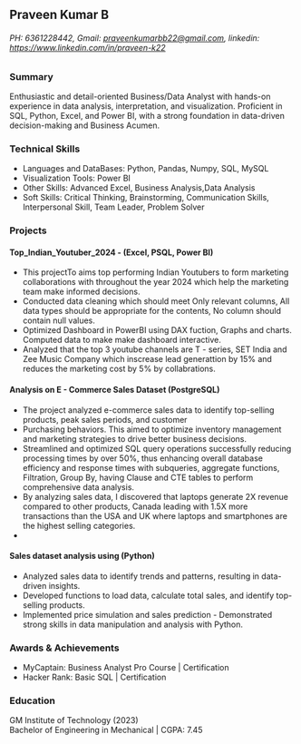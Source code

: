 ## Praveen Kumar B 
###### PH: 6361228442, Gmail: praveenkumarbb22@gmail.com, linkedin: https://www.linkedin.com/in/praveen-k22 

### Summary 
Enthusiastic and detail-oriented Business/Data Analyst with hands-on experience in data analysis, interpretation, and visualization. Proficient in SQL, Python, Excel, and Power BI, with a strong foundation in data-driven decision-making and Business Acumen. 

### Technical Skills 
- Languages and DataBases: Python, Pandas, Numpy, SQL, MySQL 
- Visualization Tools: Power BI 
- Other Skills: Advanced Excel, Business Analysis,Data Analysis 
- Soft Skills: Critical Thinking, Brainstorming, Communication Skills, Interpersonal Skill, Team Leader, Problem Solver 

### Projects 
#### Top_Indian_Youtuber_2024 - (Excel, PSQL, Power BI)

- This  projectTo aims top performing Indian Youtubers to form marketing collaborations with throughout the year 2024 which help the marketing team make informed decisions.
- Conducted data cleaning which should meet Only relevant columns, All data types should be appropriate for the contents, No column should contain null values.
- Optimized Dashboard in PowerBI using DAX fuction, Graphs and charts. Computed data to make make dashboard interactive.
- Analyzed that the top 3 youtube channels are T - series, SET India and Zee Music Company which inscrease lead generattion by 15% and reduces the marketing cost by 5% by collabrations.

#### Analysis on E - Commerce Sales Dataset (PostgreSQL) 
- The project analyzed e-commerce sales data to identify top-selling products, peak sales periods, and customer 
- Purchasing behaviors. This aimed to optimize inventory management and marketing strategies to drive better business decisions. 
- Streamlined and optimized SQL query operations successfully reducing processing times by over 50%, thus enhancing overall database efficiency and response times with subqueries, aggregate functions, Filtration, Group By, having Clause and CTE tables to perform comprehensive data analysis. 
- By analyzing sales data, I discovered that laptops generate 2X revenue compared to other products, Canada leading with 1.5X more transactions than the USA and UK where laptops and smartphones are the highest selling categories.
- 
#### Sales dataset analysis using (Python)      
- Analyzed sales data to identify trends and patterns, resulting in data-driven insights.  
- Developed functions to load data, calculate total sales, and identify top-selling products.  
- Implemented price simulation and sales prediction - Demonstrated strong skills in data manipulation and analysis with Python.  
### Awards & Achievements 
- MyCaptain: Business Analyst Pro Course | Certification  
- Hacker Rank: Basic SQL | Certification                                                                               
### Education 
GM Institute of Technology (2023)   
Bachelor of Engineering in Mechanical |
CGPA: 7.45

